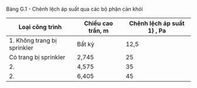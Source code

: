 Bảng G.1 - Chênh lệch áp suất qua các bộ phận cản khói

| Loại công trình             | Chiều cao trần, m   | Chênh lệch áp suất 1) , Pa   |
|-----------------------------|---------------------|------------------------------|
| 1. Không trang bị sprinkler | Bất kỳ              | 12,5                         |
| Có trang bị sprinkler       | 2,745               | 25                           |
| 2.                          | 4,575               | 35                           |
| 2.                          | 6,405               | 45                           |